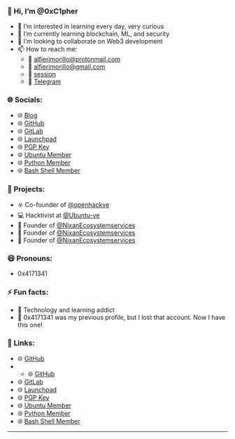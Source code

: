 ### 👋 Hi, I’m @0xC1pher

- 👀 I’m interested in learning every day, very curious
- 🌱 I’m currently learning blockchain, ML, and security
- 💞️ I’m looking to collaborate on Web3 development
- 📫 How to reach me:
  - 📧 [alfierimorillo@protonmail.com](mailto:alfierimorillo@protonmail.com)
  - 📧 [alfierimorillo@gmail.com](mailto:alfierimorillo@gmail.com)
  - 📧 [session](05c1776a69e1f9b5991cd2b0752d46f95587d694150da4a42d319f0027185d9445)
  - 📧 [Telegram](Ox4171341)

### 🌐 Socials:
- 🌐 [Blog](https://github.com/0xC1pher)
- 🌐 [GitHub](https://github.com/0xC1pher)
- 🌐 [GitLab](https://gitlab.com/0x4171341)
- 🌐 [Launchpad](https://launchpad.net/~alfierimorillo)
- 🌐 [PGP Key](https://keyserver.ubuntu.com/pks/lookup?fingerprint=on&op=index&search=0xE5F005A1889B2023B3A43B20DF6CB5768C239A3D)
- 🌐 [Ubuntu Member](https://launchpad.net/~ubuntumembers)
- 🌐 [Python Member](https://launchpad.net/~python)
- 🌐 [Bash Shell Member](https://launchpad.net/~bash-shell)

### 🚀 Projects:
- ☣️ Co-founder of [@openhackve](https://github.com/openhackve)
- 💻 Hacktivist at [@Ubuntu-ve](https://github.com/Ubuntu-ve)
- 💬 Founder of [@NixanEcosystemservices](https://github.com/NixanEcosystemservices)
- 💬 Founder of [@NixanEcosystemservices](https://github.com/NixanEs)
- 💬 Founder of [@NixanEcosystemservices](https://github.com/EmporiumES)

### 😄 Pronouns:
- 0x4171341

### ⚡ Fun facts:
- 🤖 Technology and learning addict
- 🤡 0x4171341 was my previous profile, but I lost that account. Now I have this one!

### 🔗 Links:
- 🌐 [GitHub](https://github.com/0xC1pher)
- - 🌐 [GitHub](https://github.com/0x4171341)
- 🌐 [GitLab](https://gitlab.com/0x4171341)
- 🌐 [Launchpad](https://launchpad.net/~alfierimorillo)
- 🌐 [PGP Key](https://keyserver.ubuntu.com/pks/lookup?fingerprint=on&op=index&search=0xE5F005A1889B2023B3A43B20DF6CB5768C239A3D)
- 🌐 [Ubuntu Member](https://launchpad.net/~ubuntumembers)
- 🌐 [Python Member](https://launchpad.net/~python)
- 🌐 [Bash Shell Member](https://launchpad.net/~bash-shell)

---

<!---
0xC1pher/0xC1pher is a ✨ special ✨ repository because its `README.md` (this file) appears on your GitHub profile.
You can click the Preview link to take a look at your changes.
--->

